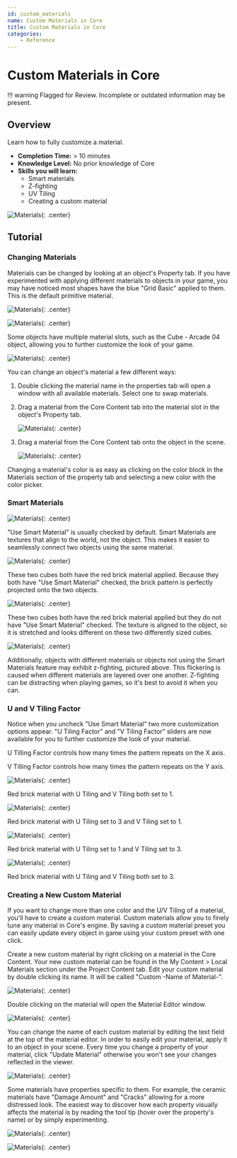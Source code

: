 ```yaml
---
id: custom_materials
name: Custom Materials in Core
title: Custom Materials in Core
categories:
    - Reference
---
```


# Custom Materials in Core

!!! warning
    Flagged for Review.
    Incomplete or outdated information may be present.

## Overview

Learn how to fully customize a material.

* **Completion Time:** > 10 minutes
* **Knowledge Level:** No prior knowledge of Core
* **Skills you will learn:**
    * Smart materials
    * Z-fighting
    * UV Tiling
    * Creating a custom material

![Materials](../../img/Materials/image19.png "Materials Screenshot"){: .center}

## Tutorial

### Changing Materials

Materials can be changed by looking at an object's Property tab. If you have experimented with applying different materials to objects in your game, you may have noticed most shapes have the blue "Grid Basic" applied to them. This is the default primitive material.

![Materials](../../img/Materials/image1.png "Materials Screenshot"){: .center}

![Materials](../../img/Materials/image5.png "Materials Screenshot"){: .center}

Some objects have multiple material slots, such as the Cube - Arcade 04 object, allowing you to further customize the look of your game.

![Materials](../../img/Materials/image13.png "Materials Screenshot"){: .center}

You can change an object's material a few different ways:

1. Double clicking the material name in the properties tab will open a window with all available materials. Select one to swap materials.

2. Drag a material from the Core Content tab into the material slot in the object's Property tab.

   ![Materials](../../img/Materials/image15.png "Materials Screenshot"){: .center}

3. Drag a material from the Core Content tab onto the object in the scene.

   ![Materials](../../img/Materials/image18.png "Materials Screenshot"){: .center}

Changing a material's color is as easy as clicking on the color block in the Materials section of the property tab and selecting a new color with the color picker.

### Smart Materials

![Materials](../../img/Materials/image16.png "Materials Screenshot"){: .center}

"Use Smart Material" is usually checked by default. Smart Materials are textures that align to the world, not the object. This makes it easier to seamlessly connect two objects using the same material.

![Materials](../../img/Materials/image10.png "Materials Screenshot"){: .center}

These two cubes both have the red brick material applied. Because they both have "Use Smart Material" checked, the brick pattern is perfectly projected onto the two objects.

![Materials](../../img/Materials/image11.png "Materials Screenshot"){: .center}

These two cubes both have the red brick material applied but they do not have "Use Smart Material" checked. The texture is aligned to the object, so it is stretched and looks different on these two differently sized cubes.

![Materials](../../img/Materials/image14.gif "Materials Screenshot"){: .center}

Additionally, objects with different materials or objects not using the Smart Materials feature may exhibit z-fighting, pictured above. This flickering is caused when different materials are layered over one another. Z-fighting can be distracting when playing games, so it's best to avoid it when you can.

### U and V Tiling Factor

Notice when you uncheck "Use Smart Material" two more customization options appear. "U Tiling Factor" and "V Tiling Factor" sliders are now available for you to further customize the look of your material.

U Tilling Factor controls how many times the pattern repeats on the X axis.

V Tilling Factor controls how many times the pattern repeats on the Y axis.

![Materials](../../img/Materials/image7.png "Materials Screenshot"){: .center}

Red brick material with U Tiling and V Tiling both set to 1.

![Materials](../../img/Materials/image8.png "Materials Screenshot"){: .center}

Red brick material with U Tiling set to 3 and V Tiling set to 1.

![Materials](../../img/Materials/image3.png "Materials Screenshot"){: .center}

Red brick material with U Tiling set to 1 and V Tiling set to 3.

![Materials](../../img/Materials/image12.png "Materials Screenshot"){: .center}

Red brick material with U Tiling and V Tiling both set to 3.

### Creating a New Custom Material

If you want to change more than one color and the U/V Tiling of a material, you'll have to create a custom material. Custom materials allow you to finely tune any material in Core's engine. By saving a custom material preset you can easily update every object in game using your custom preset with one click.

Create a new custom material by right clicking on a material in the Core Content. Your new custom material can be found in the My Content > Local Materials section under the Project Content tab. Edit your custom material by double clicking its name. It will be called "Custom -Name of Material-".

![Materials](../../img/Materials/image17.png "Materials Screenshot"){: .center}

Double clicking on the material will open the Material Editor window.

![Materials](../../img/Materials/image2.png "Materials Screenshot"){: .center}

You can change the name of each custom material by editing the text field at the top of the material editor. In order to easily edit your material, apply it to an object in your scene. Every time you change a property of your material, click "Update Material" otherwise you won't see your changes reflected in the viewer.

![Materials](../../img/Materials/image9.png "Materials Screenshot"){: .center}

Some materials have properties specific to them. For example, the ceramic materials have "Damage Amount" and "Cracks" allowing for a more distressed look. The easiest way to discover how each property visually affects the material is by reading the tool tip (hover over the property's name) or by simply experimenting.

![Materials](../../img/Materials/image6.png "Materials Screenshot"){: .center}

![Materials](../../img/Materials/image4.png "Materials Screenshot"){: .center}

<!-- TODO: Summary Text
## Summary
-->
